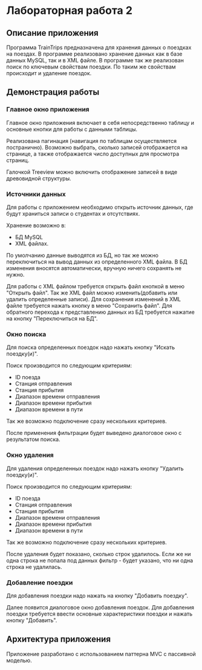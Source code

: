 # Лабораторная работа 2

## Описание приложения

Программа TrainTrips предназначена для хранения данных о поездках 
на поездах. В программе реализовано хранение данных как в базе данных
MySQL, так и в XML файле. В программе так же реализован поиск по ключевым 
свойствам поездки. По таким же свойствам происходит и удаление поездок.

## Демонстрация работы

### Главное окно приложения

Главное окно приложения включает в себя непосредственно таблицу
и основные кнопки для работы с данными таблицы.

Реализована пагинация (навигация по таблицам осуществляется постранично). 
Возможно выбрать, сколько записей отображается на странице, 
а также отображается число доступных для просмотра страниц.

Галочкой Treeview можно включить отображение записей в виде древовидной структуры.

### Источники данных

Для работы с приложением необходимо открыть источник данных, где будут храниться записи о студентах и отсутствиях.

Хранение возможно в:
- БД MySQL
- XML файлах.

По умолчанию данные выводятся из БД, но так же можно переключиться на вывод данных из определенного
XML файла. В БД изменения вносятся автоматически, вручную ничего сохранять не нужно.

Для работы с XML файлом требуется открыть файл кнопкой в меню "Открыть файл". Так же XML файл можно 
изменить(добавить или удалить определенные записи). Для сохранения изменений в XML файле требуется 
нажать кнопку в меню "Сохранить файл". Для обратного перехода к представлению данных из БД требуется
нажатие на кнопку "Переключиться на БД".

### Окно поиска

Для поиска определенных поездок надо нажать кнопку "Искать поездку(и)".

Поиск производится по следующим критериям:
- ID поезда
- Станция отправления
- Станция прибытия 
- Диапазон времени отправления
- Диапазон времени прибытия
- Диапазон времени в пути

Так же возможно подключение сразу нескольких критериев.

После применения фильтрации будет выведено диалоговое окно с результатом поиска.

### Окно удаления

Для удаления определенных поездок надо нажать кнопку "Удалить поездку(и)".

Поиск производится по следующим критериям:
- ID поезда
- Станция отправления
- Станция прибытия 
- Диапазон времени отправления
- Диапазон времени прибытия
- Диапазон времени в пути

Так же возможно подключение сразу нескольких критериев.

После удаления будет показано, сколько строк удалилось. Если же ни одна строка не попала под данных фильтр - 
будет указано, что ни одна строка не удалилась.

### Добавление поездки

Для добавления поездки надо нажать на кнопку "Добавить поездку".

Далее появится диалоговое окно добавления поездок. Для добавления поездки требуется ввести основные характеристики
поездки и нажать кнопку "Добавить".

## Архитектура приложения

Приложение разработано с использованием паттерна MVC с пассивной моделью.